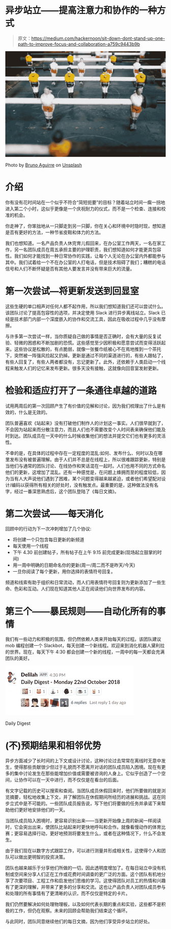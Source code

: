 # 异步站立——提高注意力和协作的一种方式

> 原文：<https://medium.com/hackernoon/sit-down-dont-stand-up-one-path-to-improve-focus-and-collaboration-a759c9443b9b>

![](img/3a5951e5d0486d3d1c474921d53b2077.png)

Photo by [Bruno Aguirre](https://unsplash.com/photos/yJBMbQgw9mg?utm_source=unsplash&utm_medium=referral&utm_content=creditCopyText) on [Unsplash](https://unsplash.com/?utm_source=unsplash&utm_medium=referral&utm_content=creditCopyText)

# 介绍

你有没有花时间站在一个似乎不符合“简短扼要”的目标？随着站立时间一瘸一拐地进入第二个小时，这似乎更像是一个庆祝耐力的仪式，而不是一个检查、连接和校准的机会。

你走神了，你笨拙地从一只脚走到另一只脚，你在关心和环境中时隐时现，想知道是否有更好的方法，一种节省皮鞋和体力的方法。

我们也想知道。一名产品负责人休完育儿假回来，在办公室工作两天，一名在家工作，另一名团队成员在周五承担主要的护理职责，我们想知道如何才能更具包容性。我们如何才能找到一种日常协作的实践，让每个人无论在办公室内外都能参与其中。我们试着给一个不在办公室的人打电话，但是技术阻碍了我们；糟糕的电话信号和人们不断怀疑是否有其他人要发言并没有带来巨大的流量。

# 第一次尝试—将更新发送到回显室

这些生硬的单口相声对任何人都不起作用，所以我们想知道我们还可以尝试什么。该团队讨论了提高包容性的选项，并决定使用 Slack 进行异步离线站立。Slack 已经是技术部门内部一个深度嵌入的协作和交流工具，因此在吸收过程中几乎没有摩擦。

与许多第一次尝试一样，当你质疑自己做的事情是否正确时，会有大量的反复试验、轻微的困惑和不断加剧的恐慌。这些感觉至少因积极和愿意尝试而变得活跃起来。这些协议是松散的，有点脆弱，就像一张餐巾纸被心不在焉地推到一个茶托下，突然被一阵强风捡起又扔掉。更新是通过不同的渠道进行的，有些人跟帖了，有些人回复了，有些人两者都没有，忘记更新了。此外，还依赖于人类启动一个线程来触发人们的记忆来发布更新。很多天没有接触，这就像向回音室发射更新。

# 检验和适应打开了一条通往卓越的道路

试用两周后的第一次回顾产生了有价值的见解和讨论，因为我们梳理出了什么是有效的，什么是无效的。

团队普遍喜欢《站起来》没有打破他们制作人的计划这一事实。人们很早就到了，不会因为站起来而分散注意力，而且人们也不需要改变个人时间表来确保他们能及时到达。团队成员在一天中的什么时候收集他们的想法并提交它们也有更多的灵活性。

不幸的是，在具体的过程中存在一定程度的混乱:如何、发布什么、何时以及在哪里发布没有被普遍理解。由于人们并不总是在线程上，所以很难跟踪更新，特别是当他们与通常的团队讨论、在线协作和笑话混在一起时。人们也用不同的方式命名他们的更新，这增加了混乱。还有一种感觉是，在问题上蜂拥而至的程度较低，因为当有人大声说他们遇到了困难，某个问题变得越来越紧迫，或者他们希望配对设计/编码以获得所有相关的好处时，没有触发点。最重要的是，这种做法没有名字，经过一番深思熟虑后，这个团队登陆了《每日文摘》。

# 第二次尝试——每天消化

回顾中的行动为下一次冲刺增加了几个协议:

*   将创建一个只包含每日更新的新频道
*   每天使用一个线程
*   下午 4.30 前创建帖子，所有帖子在上午 9.15 前完成更新(现场起立鼓掌的时间)
*   用一周中明确的日期命名你的更新(周一/周二而不是昨天/今天)
*   一旦你阅读了每个更新，用你选择的表情符号回复。

频道和线索有助于组织和日常流动，而人们用表情符号回复则为更新添加了一些生命、色彩和互动。人们现在知道其他人正在阅读他们向世界发布的内容。

# 第三个——暴民规则——自动化所有的事情

我们有一些动力和积极的氛围，但仍然依赖人类来开始每天的过程。该团队建议 mob 编程创建一个 Slackbot，每天创建一个新线程。欢迎来到消化机器人黛利拉的世界。现在，每天下午 4:30 都会创建一个新的线程，一周中的每一天都会充满团队的美好。

![](img/9abc4ae1592a5667dcb75a81ce3c297a.png)

Daily Digest

# (不)预期结果和相邻优势

异步方面减少了长时间的上下文或设计讨论，这种讨论过去常常在离线时无意中发生，使得那些贡献很少但过于礼貌而不愿离开对话的团队成员陷入困境。现在有更多的集中讨论发生在那些能增加价值或需要被咨询的人身上。它似乎创造了一个空间，让协作可以在一天中进行，而不仅仅是在看台的后面。

有文字记载的历史可以搜索和查阅。当团队成员休假回来时，他们所要做的就是浏览摘要，轻松地收集上下文，并了解团队在休假期间所经历的进展和挑战。这在同步立式中是不可能的。一些团队成员报告说，写下他们将要做的任务并承诺下来帮助他们更好地安排他们的一天。

当团队成员陷入困境时，更容易识别出来——当更新开始像上周的新闻一样阅读时，它会突出出来，使团队比站起来时更快地呼叫和合作。就像看慢动作的体育比赛；更容易选择行动，更好地预测将要发生什么，或者在这种情况下，什么不会发生。

由于我们现在以数字方式跟踪工作，可以进行测量并形成相关性，这使得个人和团队可以做出更明智的投资决策。

团队也越来越乐于分享他们所做的一切，因此透明度增加了。在每日站立中没有机制或空间来分享人们正在工作或花费时间调查的更广泛的方面。这个团队有机地分享了次要项目、工程工作和启发他们思维的学习。这使得团队对员工的热情和兴趣有了更深的理解，并带来了更多的分享和交流。这也让产品负责人对团队成员参与和处理的所有事情有了更清晰的认识，而不仅仅是特定的卡片。

我们仍然要解决如何处理物理板，以及如何代表长期的重点和实验，这些都不是积极的工作，但仍在观察。未来的回顾会帮助我们结束这个循环。

与此同时，团队同意继续他们的每日文摘，因为他们享受异步站立的好处。